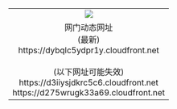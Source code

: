 ﻿<table>
  <tr></tr>
  <tr><td colspan=2 align=center><img src="https://dybqlc5ydpr1y.cloudfront.net/Up/oGate.jpg" /></td></tr>
  <tr><td colspan=2 align=center>网门动态网址<br/>(最新)
<br>https://dybqlc5ydpr1y.cloudfront.net
<br/><br/>(以下网址可能失效)
<br>https://d3iiysjdkrc5c6.cloudfront.net
<br>https://d275wrugk33a69.cloudfront.net
    </td>
  </tr>
</table>
